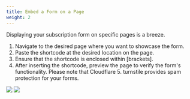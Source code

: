 ```yaml
---
title: Embed a Form on a Page
weight: 2
---
```


Displaying your subscription form on specific pages is a breeze.

1. Navigate to the desired page where you want to showcase the form.
2. Paste the shortcode at the desired location on the page.
3. Ensure that the shortcode is enclosed within [brackets].
4. After inserting the shortcode, preview the page to verify the form's functionality. Please note that Cloudflare 5. turnstile provides spam protection for your forms.

![](https://blog.mailcoach.de-fra1.upcloudobjects.com/Qsr7NEUvwS5Sp1dUykH9DAxHSSoFKjMn2OFZ9JwC.png)
![](https://blog.mailcoach.de-fra1.upcloudobjects.com/3JUysjSHDhn93lPSnkkYEDcIRDc99c1hDevh4TC1.png)
